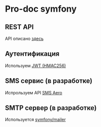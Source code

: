 # Pro-doc symfony

## REST API
API описано [здесь](./_readme/API.md)

## Аутентификация

Используем [JWT (HMAC256)](https://jwt.io/)

## SMS сервис (в разработке)
Испрользуем API [SMS Aero](https://smsaero.ru/)

## SMTP сервер (в разработке)
Используется [symfony/mailer](https://symfony.com/doc/current/mailer.html)